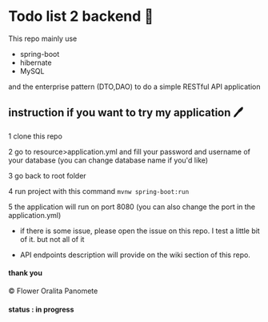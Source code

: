# Todo list 2 backend 📝
This repo mainly use 
- spring-boot 
- hibernate 
- MySQL 
 
and the enterprise pattern (DTO,DAO) to do a simple RESTful API application

## instruction if you want to try my application 🖊 

1 clone this repo

2 go to resource>application.yml and fill your password and username of your database (you can change database name if you'd like) 

3 go back to root folder

4 run project with this command `mvnw spring-boot:run`

5 the application will run on port 8080 (you can also change the port in the application.yml)

- if there is some issue, please open the issue on this repo. I test a little bit of it. but not all of it

- API endpoints description will provide on the wiki section of this repo.

#### thank you

&copy; Flower Oralita Panomete

#### status : in progress